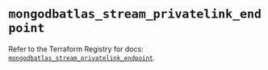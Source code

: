 # `mongodbatlas_stream_privatelink_endpoint`

Refer to the Terraform Registry for docs: [`mongodbatlas_stream_privatelink_endpoint`](https://registry.terraform.io/providers/mongodb/mongodbatlas/1.28.0/docs/resources/stream_privatelink_endpoint).
